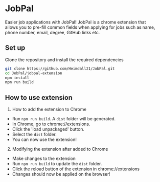 # JobPal
Easier job applications with JobPal!
JobPal is a chrome extension that allows you to pre-fill common fields when applying for jobs such as name, phone number, email, degree, GitHub links etc.

## Set up
Clone the repository and install the required dependencies
```sh
git clone https://github.com/Heimdall21/JobPal.git
cd JobPal/jobpal-extension
npm install
npm run build
```

## How to use extension

1. How to add the extension to Chrome

- Run `npm run build`. A `dist` folder will be generated.
- In Chrome, go to chrome://extensions.
- Click the 'load unpackaged' button.
- Select the `dist` folder.
- You can now use the extension!

2. Modifying the extension after added to Chrome

- Make changes to the extension
- Run `npm run build` to update the `dist` folder.
- Click the reload button of the extension in chrome://extensions
- Changes should now be applied on the browser!
